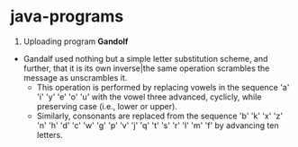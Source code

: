 # java-programs
1. Uploading program **Gandolf**
  - Gandalf used nothing but a simple letter substitution scheme, and further, that it is its own inverse|the same operation scrambles the message as unscrambles it. 
    - This operation is performed by replacing vowels in the sequence 'a' 'i' 'y' 'e' 'o' 'u' with the vowel three advanced, cyclicly, while preserving case (i.e., lower or upper).
    - Similarly, consonants are replaced from the sequence 'b' 'k' 'x' 'z' 'n' 'h' 'd' 'c' 'w' 'g' 'p' 'v' 'j' 'q' 't' 's' 'r' 'l' 'm' 'f' by advancing ten letters. 
